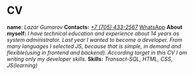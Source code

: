 # CV
**name**: *Lazar Gumarov*
**Contacts:** [*+7 (705) 433-2567*](tel:+77054332567) [WhatsApp](https://wa.me/77054332567?text=HifromGitHubCV)
**About myself:** *I have technical education and experience about 14 years as system administrator. Last year I wanted to become a developer. From many languages I selected JS, because that is simple, in demand and flexible(using in frontend and backend). According target in this CV I am writing only my developer skills.*
**Skills:** *Transact-SQL, HTML, CSS, JS(learning)*
